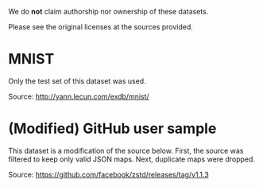We do **not** claim authorship nor ownership of these datasets.

Please see the original licenses at the sources provided.

# MNIST
Only the test set of this dataset was used.

Source: http://yann.lecun.com/exdb/mnist/

# (Modified) GitHub user sample
This dataset is a modification of the source below. First, the source was filtered to keep only valid JSON maps. Next, duplicate maps were dropped.

Source: https://github.com/facebook/zstd/releases/tag/v1.1.3

